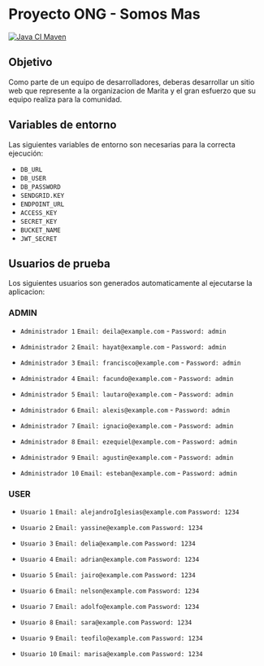 # Proyecto ONG - Somos Mas
[![Java CI Maven](https://github.com/alkemyTech/OT249-Server/actions/workflows/maven.yml/badge.svg)](https://github.com/alkemyTech/OT249-Server/actions/workflows/maven.yml)

## Objetivo
Como parte de un equipo de desarrolladores, deberas desarrollar un sitio web que represente a la organizacion de Marita y el gran esfuerzo que su equipo realiza para la comunidad.

## Variables de entorno
Las siguientes variables de entorno son necesarias para la correcta ejecución:

- `DB_URL`
- `DB_USER`
- `DB_PASSWORD`
- `SENDGRID.KEY`
- `ENDPOINT_URL`
- `ACCESS_KEY`
- `SECRET_KEY`
- `BUCKET_NAME`
- `JWT_SECRET`

## Usuarios de prueba
Los siguientes usuarios son generados automaticamente al ejecutarse la aplicacion:
### ADMIN

- `Administrador 1` 
`Email: deila@example.com` - `Password: admin`

- `Administrador 2` 
`Email: hayat@example.com` - `Password: admin`

- `Administrador 3` 
`Email: francisco@example.com` - `Password: admin`

- `Administrador 4` 
`Email: facundo@example.com` - `Password: admin`

- `Administrador 5` 
`Email: lautaro@example.com` - `Password: admin`

- `Administrador 6` 
`Email: alexis@example.com` - `Password: admin`

- `Administrador 7` 
`Email: ignacio@example.com` - `Password: admin`

- `Administrador 8` 
`Email: ezequiel@example.com` - `Password: admin`

- `Administrador 9` 
`Email: agustin@example.com` - `Password: admin`

- `Administrador 10` 
`Email: esteban@example.com` - `Password: admin`

### USER

- `Usuario 1` 
`Email: alejandroIglesias@example.com` `Password: 1234`

- `Usuario 2` 
`Email: yassine@example.com` `Password: 1234`

- `Usuario 3` 
`Email: delia@example.com` `Password: 1234`

- `Usuario 4` 
`Email: adrian@example.com` `Password: 1234`

- `Usuario 5` 
`Email: jairo@example.com` `Password: 1234`

- `Usuario 6` 
`Email: nelson@example.com` `Password: 1234`

- `Usuario 7` 
`Email: adolfo@example.com` `Password: 1234`

- `Usuario 8` 
`Email: sara@example.com` `Password: 1234`

- `Usuario 9` 
`Email: teofilo@example.com` `Password: 1234`

- `Usuario 10` 
`Email: marisa@example.com` `Password: 1234`
